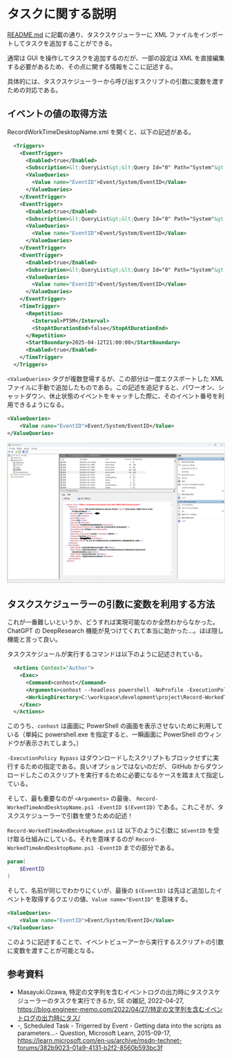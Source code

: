 # タスクに関する説明

[README.md](../README.md) に記載の通り、タスクスケジューラーに XML ファイルをインポートしてタスクを追加することができる。

通常は GUI を操作してタスクを追加するのだが、一部の設定は XML を直接編集する必要があるため、その点に関する情報をここに記述する。

具体的には、タスクスケジューラーから呼び出すスクリプトの引数に変数を渡すための対応である。

## イベントの値の取得方法

RecordWorkTimeDesktopName.xml を開くと、以下の記述がある。

```xml
  <Triggers>
    <EventTrigger>
      <Enabled>true</Enabled>
      <Subscription>&lt;QueryList&gt;&lt;Query Id="0" Path="System"&gt;&lt;Select Path="System"&gt;*[System[Provider[@Name='Microsoft-Windows-Kernel-Boot'] and EventID=27]]&lt;/Select&gt;&lt;/Query&gt;&lt;/QueryList&gt;</Subscription>
      <ValueQueries>
        <Value name="EventID">Event/System/EventID</Value>
      </ValueQueries> 
    </EventTrigger>
    <EventTrigger>
      <Enabled>true</Enabled>
      <Subscription>&lt;QueryList&gt;&lt;Query Id="0" Path="System"&gt;&lt;Select Path="System"&gt;*[System[Provider[@Name='Microsoft-Windows-Kernel-Power'] and EventID=109]]&lt;/Select&gt;&lt;/Query&gt;&lt;/QueryList&gt;</Subscription>
      <ValueQueries>
        <Value name="EventID">Event/System/EventID</Value>
      </ValueQueries> 
    </EventTrigger>
    <EventTrigger>
      <Enabled>true</Enabled>
      <Subscription>&lt;QueryList&gt;&lt;Query Id="0" Path="System"&gt;&lt;Select Path="System"&gt;*[System[Provider[@Name='Microsoft-Windows-Kernel-Power'] and EventID=187]]&lt;/Select&gt;&lt;/Query&gt;&lt;/QueryList&gt;</Subscription>
      <ValueQueries>
        <Value name="EventID">Event/System/EventID</Value>
      </ValueQueries> 
    </EventTrigger>
    <TimeTrigger>
      <Repetition>
        <Interval>PT5M</Interval>
        <StopAtDurationEnd>false</StopAtDurationEnd>
      </Repetition>
      <StartBoundary>2025-04-12T21:00:00</StartBoundary>
      <Enabled>true</Enabled>
    </TimeTrigger>
  </Triggers>
```

`<ValueQueries>` タグが複数登場するが、この部分は一度エクスポートした XML ファイルに手動で追加したものである。この記述を追記すると、パワーオン、シャットダウン、休止状態のイベントをキャッチした際に、そのイベント番号を利用できるようになる。

```xml
<ValueQueries>
    <Value name="EventID">Event/System/EventID</Value>
</ValueQueries> 
```

![./img/イベントを取得する.png](./img/イベントを取得する.png)

## タスクスケジューラーの引数に変数を利用する方法

これが一番難しいというか、どうすれば実現可能なのか全然わからなかった。ChatGPT の DeepResearch 機能が見つけてくれて本当に助かった…。ほぼ隠し機能と言って良い。

タスクスケジュールが実行するコマンドは以下のように記述されている。

```xml
  <Actions Context="Author">
    <Exec>
      <Command>conhost</Command>
      <Arguments>conhost --headless powershell -NoProfile -ExecutionPolicy Bypass -File C:\workspace\development\project\Record-WorkedTimeAndDesktopName\Record-WorkedTimeAndDesktopName.ps1 -EventID $(EventID)</Arguments>
      <WorkingDirectory>C:\workspace\development\project\Record-WorkedTimeAndDesktopName</WorkingDirectory>
    </Exec>
  </Actions>
```

このうち、`conhost` は画面に PowerShell の画面を表示させないために利用している（単純に powershell.exe を指定すると、一瞬画面に PowerShell のウィンドウが表示されてしまう。）

`-ExecutionPolicy Bypass` はダウンロードしたスクリプトもブロックせずに実行するための指定である。良いオプションではないのだが、 GitHub からダウンロードしたこのスクリプトを実行するために必要になるケースを踏まえて指定している。

そして、最も重要なのが `<Arguments>` の最後、 `Record-WorkedTimeAndDesktopName.ps1 -EventID $(EventID)` である。これこそが、タスクスケジューラーで引数を使うための記述！

`Record-WorkedTimeAndDesktopName.ps1` は 以下のように引数に `$EventID` を受け取る仕組みにしている。それを意味するのが `Record-WorkedTimeAndDesktopName.ps1 -EventID` までの部分である。

```powershell
param(
    $EventID
)
```

そして、名前が同じでわかりにくいが、最後の `$(EventID)` は先ほど追加したイベントを取得するクエリの値、`Value name="EventID"` を意味する。

```xml
<ValueQueries>
    <Value name="EventID">Event/System/EventID</Value>
</ValueQueries> 
```

このように記述することで、イベントビューアーから実行するスクリプトの引数に変数を渡すことが可能となる。

## 参考資料

- Masayuki.Ozawa, 特定の文字列を含むイベントログの出力時にタスクスケジューラーのタスクを実行できるか, SE の雑記, 2022-04-27, <https://blog.engineer-memo.com/2022/04/27/特定の文字列を含むイベントログの出力時にタス/>
- -, Scheduled Task - Trigerred by Event - Getting data into the scripts as parameters...- Question, Microsoft Learn, 2015-09-17, <https://learn.microsoft.com/en-us/archive/msdn-technet-forums/382b9023-01a9-4131-b2f2-8560b593bc3f>
